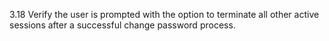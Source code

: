3.18 Verify the user is prompted with the option to terminate all other active sessions after a successful change password process.
